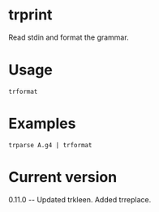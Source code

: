 # trprint

Read stdin and format the grammar.

# Usage

    trformat

# Examples

    trparse A.g4 | trformat

# Current version

0.11.0 -- Updated trkleen. Added trreplace.
